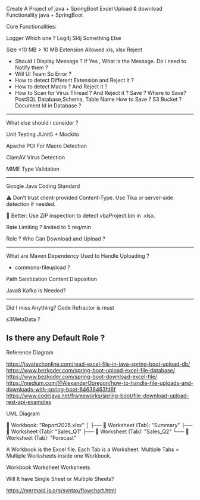Create A Project of  java + SpringBoot 
Excel Upload & download Functionality java + SpringBoot 

Core Functionalities:

Logger 
	Which one ?
	Log4j
	Sl4j
	Something Else
	
Size 
	<10 MB
	> 10 MB
Extension
	Allowed xls, 	xlsx
	Reject
- Should I Display Message ? If Yes , What is the Message. Do i need to Notify them ?
- Will UI Team So Error ?
- How to detect Different Extension and Reject it ?
- How to detect Macro ? And Reject it ?
- How to Scan for Virus Thread ? And Reject it ?
Save ?
	Where to Save? PostSQL
		Database,Schema, Table Name
	How to Save ?
	S3 Bucket ?
	Document Id in Database ?
	
---

What else should i consider ?		

Unit Testing 
	JUnit5 + Mockito
	
Apache POI 
	For Macro Detection 
	
	
ClamAV 
	Virus Detection
	
MIME Type Validation

---

Google Java Coding Standard


⚠️ Don’t trust client-provided Content-Type. 
Use Tika or server-side detection if needed. 


🔎 Better: Use ZIP inspection to detect vbaProject.bin in .xlsx. 


Rate Limiting ? limited to 5 req/min


Role ? Who Can Download and Upload ?

---
What are Maven Dependency Used to Handle Uploading ?
  - commons-fileupload ?

Path Sanitization
Content Disposition


Java8
Kafka Is Needed?

---

Did I miss Anything?
Code Refractor is must


s3MetaData ?

Is there any Default Role ?
---
Reference Diagram


https://javatechonline.com/read-excel-file-in-java-spring-boot-upload-db/
https://www.bezkoder.com/spring-boot-upload-excel-file-database/
https://www.bezkoder.com/spring-boot-download-excel-file/
https://medium.com/@AlexanderObregon/how-to-handle-file-uploads-and-downloads-with-spring-boot-84638463fd6f
https://www.codejava.net/frameworks/spring-boot/file-download-upload-rest-api-examples


UML Diagram 



📘 Workbook: "Report2025.xlsx"
│
├── 📄 Worksheet (Tab): "Summary"
├── 📄 Worksheet (Tab): "Sales_Q1"
├── 📄 Worksheet (Tab): "Sales_Q2"
└── 📄 Worksheet (Tab): "Forecast"


A Workbook is the Excel file.
Each Tab is a Worksheet.
Multiple Tabs = Multiple Worksheets inside one Workbook.

Workbook
Worksheet
Worksheets

Will It have Single Sheet or Multiple Sheets? 


https://mermaid.js.org/syntax/flowchart.html